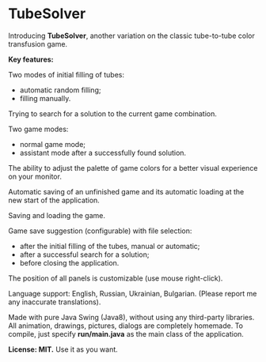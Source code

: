 # TubeSolver
Introducing **TubeSolver**, another variation on the classic tube-to-tube color transfusion game.

**Key features:**

Two modes of initial filling of tubes:
- automatic random filling;
- filling manually.

Trying to search for a solution to the current game combination.

Two game modes:
- normal game mode;
- assistant mode after a successfully found solution.

The ability to adjust the palette of game colors for a better visual experience on your monitor.

Automatic saving of an unfinished game and its automatic loading at the new start of the application.

Saving and loading the game.

Game save suggestion (configurable) with file selection:
- after the initial filling of the tubes, manual or automatic;
- after a successful search for a solution;
- before closing the application.

The position of all panels is customizable (use mouse right-click).

Language support: English, Russian, Ukrainian, Bulgarian. (Please report me any inaccurate translations).

Made with pure Java Swing (Java8), without using any third-party libraries. All animation, drawings, pictures, dialogs are completely homemade. To compile, just specify **run/main.java** as the main class of the application.

**License: MIT.** Use it as you want. 
